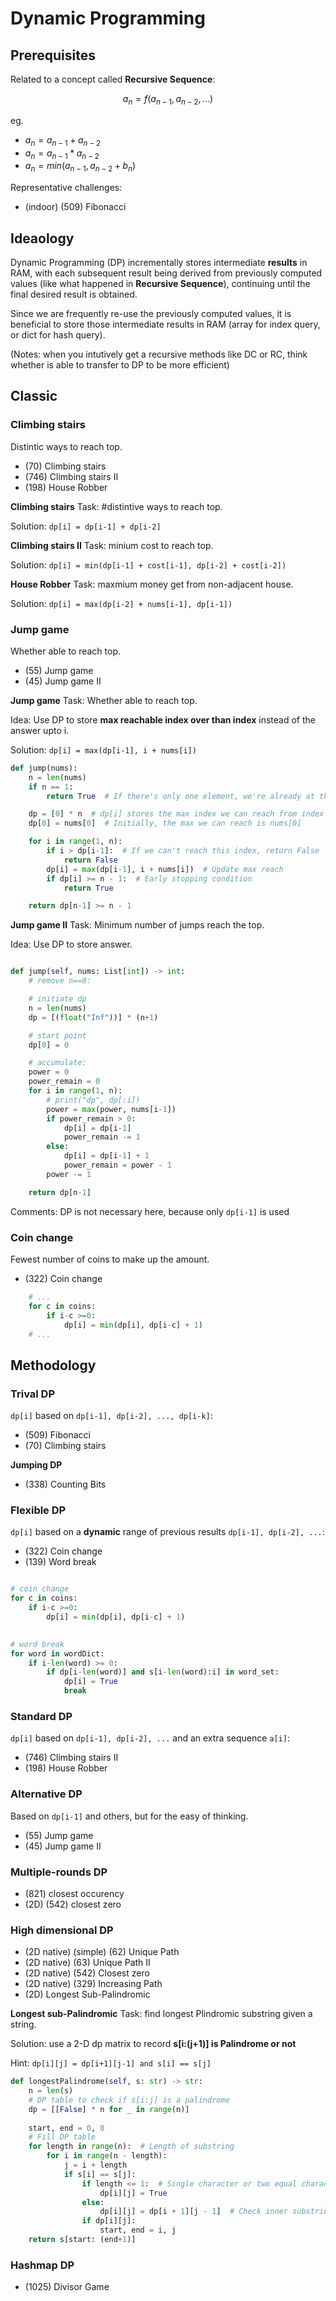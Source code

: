 # Dynamic Programming

## Prerequisites

Related to a concept called **Recursive Sequence**:

$$
    a_n = f(a_{n-1}, a_{n-2}, ...)
$$

eg.

- $a_n = a_{n-1} + a_{n-2}$
- $a_n = a_{n-1} * a_{n-2}$
- $a_n = min(a_{n-1}, a_{n-2}+b_{n})$

Representative challenges:
- (indoor) (509) Fibonacci


## Ideaology
Dynamic Programming (DP) incrementally stores intermediate **results** in RAM, 
with each subsequent result being derived from previously computed values (like what happened in **Recursive Sequence**), 
continuing until the final desired result is obtained.

Since we are frequently re-use the previously computed values, 
it is beneficial to store those intermediate results in RAM (array for index query, or dict for hash query).

(Notes: when you intutively get a recursive methods like DC or RC, think whether is able to transfer to DP to be more efficient)


## Classic
### Climbing stairs
Distintic ways to reach top.

- (70) Climbing stairs
- (746) Climbing stairs II
- (198) House Robber

**Climbing stairs**
Task: #distintive ways to reach top.

Solution: `dp[i] = dp[i-1] + dp[i-2]`

**Climbing stairs II**
Task: minium cost to reach top.

Solution: `dp[i] = min(dp[i-1] + cost[i-1], dp[i-2] + cost[i-2])`

**House Robber**
Task: maxmium money get from non-adjacent house.

Solution: `dp[i] = max(dp[i-2] + nums[i-1], dp[i-1])`

### Jump game
Whether able to reach top.

- (55) Jump game
- (45) Jump game II

**Jump game**
Task: Whether able to reach top.

Idea: Use DP to store **max reachable index over than index** instead of the answer upto i.

Solution: `dp[i] = max(dp[i-1], i + nums[i])`

```python
def jump(nums):
    n = len(nums)
    if n == 1:
        return True  # If there's only one element, we're already at the end.

    dp = [0] * n  # dp[i] stores the max index we can reach from index `i`
    dp[0] = nums[0]  # Initially, the max we can reach is nums[0]

    for i in range(1, n):
        if i > dp[i-1]:  # If we can't reach this index, return False
            return False
        dp[i] = max(dp[i-1], i + nums[i])  # Update max reach
        if dp[i] >= n - 1:  # Early stopping condition
            return True

    return dp[n-1] >= n - 1

```

**Jump game II**
Task: Minimum number of jumps reach the top.

Idea: Use DP to store answer.

```python

def jump(self, nums: List[int]) -> int:
    # remove n==0:

    # initiate dp
    n = len(nums)
    dp = [(float("Inf"))] * (n+1)

    # start point
    dp[0] = 0

    # accumulate:
    power = 0
    power_remain = 0
    for i in range(1, n):
        # print("dp", dp[:i])
        power = max(power, nums[i-1])
        if power_remain > 0:
            dp[i] = dp[i-1]
            power_remain -= 1
        else:
            dp[i] = dp[i-1] + 1
            power_remain = power - 1
        power -= 1

    return dp[n-1] 

```


Comments: DP is not necessary here, because only `dp[i-1]` is used

### Coin change
Fewest number of coins to make up the amount.

- (322) Coin change

```python
    # ...
    for c in coins:
        if i-c >=0:
            dp[i] = min(dp[i], dp[i-c] + 1)
    # ...
```

## Methodology

### Trival DP
`dp[i]` based on `dp[i-1], dp[i-2], ..., dp[i-k]`:

- (509) Fibonacci
- (70) Climbing stairs

**Jumping DP**
- (338) Counting Bits

### Flexible DP
`dp[i]` based on a **dynamic** range of previous results `dp[i-1], dp[i-2], ...`:
- (322) Coin change
- (139) Word break

```python

# coin change
for c in coins:
    if i-c >=0:
        dp[i] = min(dp[i], dp[i-c] + 1)
        

# word break
for word in wordDict:
    if i-len(word) >= 0:
        if dp[i-len(word)] and s[i-len(word):i] in word_set:
            dp[i] = True
            break
```

### Standard DP
`dp[i]` based on `dp[i-1], dp[i-2], ...` and an extra sequence `a[i]`:
- (746) Climbing stairs II
- (198) House Robber


### Alternative DP
Based on `dp[i-1]` and others, but for the easy of thinking.

- (55) Jump game
- (45) Jump game II


### Multiple-rounds DP
- (821) closest occurency
- (2D) (542) closest zero

### High dimensional DP
- (2D native) (simple) (62) Unique Path
- (2D native) (63) Unique Path II 
- (2D native) (542) Closest zero
- (2D native) (329) Increasing Path
- (2D) Longest Sub-Palindromic 

**Longest sub-Palindromic**
Task: find longest Plindromic substring given a string.

Solution: use a 2-D dp matrix to record **s[i:(j+1)] is Palindrome or not**

Hint: `dp[i][j] = dp[i+1][j-1] and s[i] == s[j]`

```python
def longestPalindrome(self, s: str) -> str:
    n = len(s)
    # DP table to check if s[i:j] is a palindrome
    dp = [[False] * n for _ in range(n)]
    
    start, end = 0, 0
    # Fill DP table
    for length in range(n):  # Length of substring
        for i in range(n - length):
            j = i + length
            if s[i] == s[j]:
                if length <= 1:  # Single character or two equal characters
                    dp[i][j] = True
                else:
                    dp[i][j] = dp[i + 1][j - 1]  # Check inner substring
                if dp[i][j]:
                    start, end = i, j
    return s[start: (end+1)]

```

### Hashmap DP
- (1025) Divisor Game




